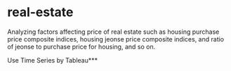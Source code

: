 # real-estate

Analyzing factors affecting price of real estate such as housing purchase price composite indices, housing jeonse price composite indices, and ratio of jeonse to purchase price for housing, and so on.

Use Time Series by Tableau***
